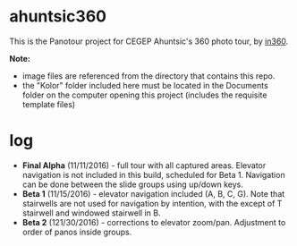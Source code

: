 # ahuntsic360
This is the Panotour project for CEGEP Ahuntsic's 360 photo tour, by <a href="http://in360.ca">in360</a>. 

<strong>Note:</strong> 
* image files are referenced from the directory that contains this repo. 
* the "Kolor" folder included here must be located in the Documents folder on the computer opening this project (includes the requisite template files)

# log
* <strong>Final Alpha</strong> (11/11/2016) - full tour with all captured areas. Elevator navigation is not included in this build, scheduled for Beta 1. Navigation can be done between the slide groups using up/down keys. 
* <strong>Beta 1</strong> (11/15/2016) - elevator navigation included (A, B, C, G). Note that stairwells are not used for navigation by intention, with the except of T stairwell and windowed stairwell in B. 
* <strong>Beta 2</strong> (121/30/2016) - corrections to elevator zoom/pan. Adjustment to order of panos inside groups.